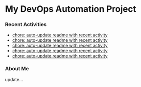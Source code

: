 # My DevOps Automation Project

### Recent Activities
<!-- activity:START -->
- [chore: auto-update readme with recent activity](https://github.com/kaigiii/mybowling-app/commit/f9f53bfe704107a2ec48c04d9e6e2c3048dc5790)
- [chore: auto-update readme with recent activity](https://github.com/kaigiii/mybowling-app/commit/128c7c89e41f8d835aec8fe6578f32bf3434a302)
- [chore: auto-update readme with recent activity](https://github.com/kaigiii/mybowling-app/commit/b2960be5bf083b6275eecb6d25afd430e51eed20)
- [chore: auto-update readme with recent activity](https://github.com/kaigiii/mybowling-app/commit/49b88543ba55fb430a3513f0caa56b58c56b64fa)
- [chore: auto-update readme with recent activity](https://github.com/kaigiii/mybowling-app/commit/b69c3d8d8273efbb6e33467b3601edaf2eeeb7cb)
<!-- activity:END -->

### About Me
<!-- MYLINKS:START -->
<!-- MYLINKS:END -->

update...
